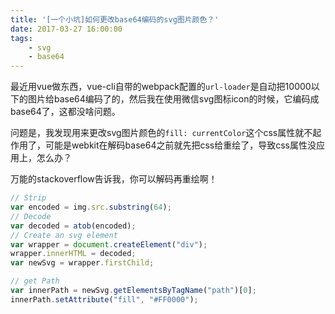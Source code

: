 ```yaml
---
title: '[一个小坑]如何更改base64编码的svg图片颜色？'
date: 2017-03-27 16:00:00
tags:
    - svg
    - base64
---
```

最近用vue做东西，vue-cli自带的webpack配置的`url-loader`是自动把10000以下的图片给base64编码了的，然后我在使用微信svg图标icon的时候，它编码成base64了，这都没啥问题。

问题是，我发现用来更改svg图片颜色的`fill: currentColor`这个css属性就不起作用了，可能是webkit在解码base64之前就先把css给重绘了，导致css属性没应用上，怎么办？

万能的stackoverflow告诉我，你可以解码再重绘啊！

```javascript
// Strip 
var encoded = img.src.substring(64);
// Decode
var decoded = atob(encoded);
// Create an svg element
var wrapper = document.createElement("div");
wrapper.innerHTML = decoded;
var newSvg = wrapper.firstChild;

// get Path
var innerPath = newSvg.getElementsByTagName("path")[0];
innerPath.setAttribute("fill", "#FF0000");
```
